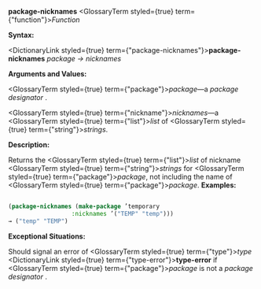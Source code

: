 **package-nicknames** <GlossaryTerm styled={true} term={"function"}><i>Function</i></GlossaryTerm> 



**Syntax:** 



<DictionaryLink styled={true} term={"package-nicknames"}><b>package-nicknames</b></DictionaryLink> *package → nicknames* 



**Arguments and Values:** 



<GlossaryTerm styled={true} term={"package"}><i>package</i></GlossaryTerm>—a *package designator* . 



<GlossaryTerm styled={true} term={"nickname"}><i>nicknames</i></GlossaryTerm>—a <GlossaryTerm styled={true} term={"list"}><i>list</i></GlossaryTerm> of <GlossaryTerm styled={true} term={"string"}><i>strings</i></GlossaryTerm>. 



**Description:** 



Returns the <GlossaryTerm styled={true} term={"list"}><i>list</i></GlossaryTerm> of nickname <GlossaryTerm styled={true} term={"string"}><i>strings</i></GlossaryTerm> for <GlossaryTerm styled={true} term={"package"}><i>package</i></GlossaryTerm>, not including the name of <GlossaryTerm styled={true} term={"package"}><i>package</i></GlossaryTerm>. **Examples:**
```lisp

(package-nicknames (make-package ’temporary 
				  :nicknames ’("TEMP" "temp"))) 
→ ("temp" "TEMP") 

```
**Exceptional Situations:** 



Should signal an error of <GlossaryTerm styled={true} term={"type"}><i>type</i></GlossaryTerm> <DictionaryLink styled={true} term={"type-error"}><b>type-error</b></DictionaryLink> if <GlossaryTerm styled={true} term={"package"}><i>package</i></GlossaryTerm> is not a *package designator* . 







 



 



